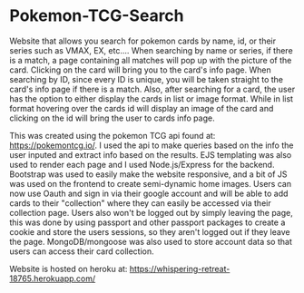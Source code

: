 # Pokemon-TCG-Search

Website that allows you search for pokemon cards by name, id, or their series such as VMAX, EX, etc.... When searching by name or series, 
if there is a match, a page containing all matches will pop up with the picture of the card. Clicking on the card will bring you to the 
card's info page. When searching by ID, since every ID is unique, you will be taken straight to the card's info page if there is a match. Also, after 
searching for a card, the user has the option to either display the cards in list or image format. While in list format hovering over the cards id will display an image of the card and clicking on the id will bring the user to cards info page. 

This was created using the pokemon TCG api found at: https://pokemontcg.io/. I used the api to make queries based on the info the user inputed and 
extract info based on the results. EJS templating was also used to render each page and I used Node.js/Express for the backend. Bootstrap was used
to easily make the website responsive, and a bit of JS was used on the frontend to create semi-dynamic home images. Users can now use Oauth and sign in via their google account and will be able to add cards to their "collection" where they can easily be accessed via their collection page. Users also won't be logged out by simply leaving the page, this was done by using passport and other passport packages to create a cookie and store the users sessions, so they aren't logged out if they leave the page. MongoDB/mongoose was also used to store account data so that users can access their card collection. 

Website is hosted on heroku at: https://whispering-retreat-18765.herokuapp.com/
